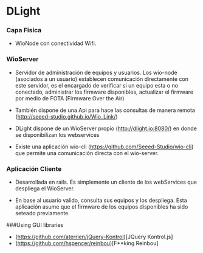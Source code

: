 # DLight

### Capa Fisica

- WioNode con conectividad Wifi.

### WioServer

- Servidor de administración de equipos y usuarios. Los wio-node (asociados a un usuario) establecen comunicación directamente con este servidor, es el encargado de verificar si un equipo esta o no conectado, administrar los firmware disponibles, actualizar el firmware por medio de FOTA (Firmware Over the Air)

- También dispone de una Api para hace las consultas de manera remota (http://seeed-studio.github.io/Wio_Link/)

- DLight dispone de un WioServer propio (http://dlight.io:8080/) en donde se disponibilizan los webservices

- Existe una aplicación wio-cli (https://github.com/Seeed-Studio/wio-cli) que permite una comunicación directa con el wio-server.

### Aplicación Cliente

- Desarrollada en rails. Es simplemente un cliente de los webServices que despliega el WioServer.

- En base al usuario valido, consulta sus equipos y los despliega. Esta aplicación asume que el firmware de los equipos disponibles ha sido seteado previamente.




###Using GUI libraries

* (https://github.com/aterrien/jQuery-Kontrol)[JQuery Kontrol.js] 
* (https://github.com/hspencer/reinbou)[F**king Reinbou] 
